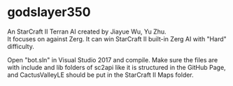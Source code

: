 # godslayer350
An StarCraft II Terran AI created by Jiayue Wu, Yu Zhu.<br />
It focuses on against Zerg. It can win StarCraft II built-in Zerg AI with "Hard" difficulty.<br />

Open "bot.sln" in Visual Studio 2017 and compile.
Make sure the files are with include and lib folders of sc2api like it is structured in the GitHub Page, and CactusValleyLE should be put in the StarCraft II Maps folder.
